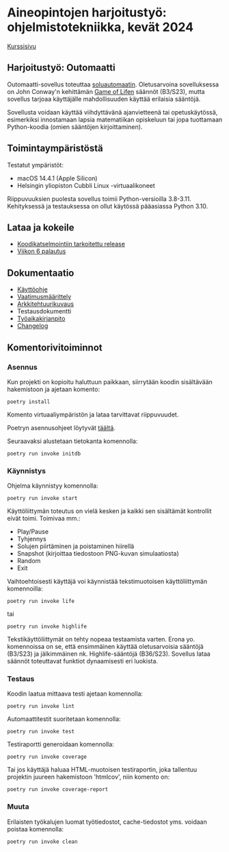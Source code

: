 # Aineopintojen harjoitustyö: ohjelmistotekniikka, kevät 2024

[Kurssisivu](https://ohjelmistotekniikka-hy.github.io/)

## Harjoitustyö: Outomaatti

Outomaatti-sovellus toteuttaa [soluautomaatin](https://fi.wikipedia.org/wiki/Soluautomaatti). Oletusarvoina sovelluksessa on John Conway'n kehittämän [Game of Lifen](https://fi.wikipedia.org/wiki/Game_of_Life) säännöt (B3/S23), mutta sovellus tarjoaa käyttäjälle mahdollisuuden käyttää erilaisia sääntöjä.

Sovellusta voidaan käyttää viihdyttävänä ajanvietteenä tai opetuskäytössä, esimerkiksi innostamaan lapsia matematiikan opiskeluun tai jopa tuottamaan Python-koodia (omien sääntöjen kirjoittaminen).

## Toimintaympäristöstä

Testatut ympäristöt:
- macOS 14.4.1 (Apple Silicon)
- Helsingin yliopiston Cubbli Linux -virtuaalikoneet

Riippuvuuksien puolesta sovellus toimii Python-versioilla 3.8-3.11. Kehityksessä ja testauksessa on ollut käytössä pääasiassa Python 3.10.

## Lataa ja kokeile

- [Koodikatselmointiin tarkoitettu release](https://github.com/Aurala/ot-harjoitustyo/releases/tag/Viikko5)
- [Viikon 6 palautus](https://github.com/Aurala/ot-harjoitustyo/releases/tag/Viikko6)

## Dokumentaatio

- [Käyttöohje](dokumentaatio/kayttoohje.md)
- [Vaatimusmäärittely](dokumentaatio/vaatimusmaarittely.md)
- [Arkkitehtuurikuvaus](dokumentaatio/arkkitehtuuri.md)
- Testausdokumentti
- [Työaikakirjanpito](dokumentaatio/tuntikirjanpito.md)
- [Changelog](dokumentaatio/changelog.md)

## Komentorivitoiminnot

### Asennus

Kun projekti on kopioitu haluttuun paikkaan, siirrytään koodin sisältävään hakemistoon ja ajetaan komento:

```
poetry install
```

Komento virtuaaliympäristön ja lataa tarvittavat riippuvuudet.

Poetryn asennusohjeet löytyvät [täältä](https://python-poetry.org/docs/#installing-with-the-official-installer).

Seuraavaksi alustetaan tietokanta komennolla:

```
poetry run invoke initdb
```

### Käynnistys

Ohjelma käynnistyy komennolla:

```
poetry run invoke start
```

Käyttöliittymän toteutus on vielä kesken ja kaikki sen sisältämät kontrollit eivät toimi. Toimivaa mm.:

- Play/Pause
- Tyhjennys
- Solujen piirtäminen ja poistaminen hiirellä
- Snapshot (kirjoittaa tiedostoon PNG-kuvan simulaatiosta)
- Random
- Exit

Vaihtoehtoisesti käyttäjä voi käynnistää tekstimuotoisen käyttöliittymän komennoilla:

```
poetry run invoke life
```

tai

```
poetry run invoke highlife
```

Tekstikäyttöliittymät on tehty nopeaa testaamista varten. Erona yo. komennoissa on se, että ensimmäinen käyttää oletusarvoisia sääntöjä (B3/S23) ja jälkimmäinen nk. Highlife-sääntöjä (B36/S23). Sovellus lataa säännöt toteuttavat funktiot dynaamisesti eri luokista.

### Testaus

Koodin laatua mittaava testi ajetaan komennolla:

```
poetry run invoke lint
```

Automaattitestit suoritetaan komennolla:

```
poetry run invoke test
```

Testiraportti generoidaan komennolla:

```
poetry run invoke coverage
```

Tai jos käyttäjä haluaa HTML-muotoisen testiraportin, joka tallentuu projektin juureen hakemistoon 'htmlcov', niin komento on:

```
poetry run invoke coverage-report
```

### Muuta

Erilaisten työkalujen luomat työtiedostot,  cache-tiedostot yms. voidaan poistaa komennolla:

```
poetry run invoke clean
```
